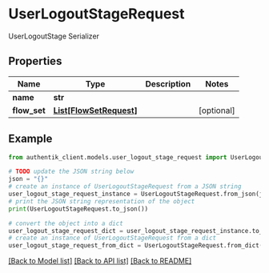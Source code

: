 # UserLogoutStageRequest

UserLogoutStage Serializer

## Properties

Name | Type | Description | Notes
------------ | ------------- | ------------- | -------------
**name** | **str** |  | 
**flow_set** | [**List[FlowSetRequest]**](FlowSetRequest.md) |  | [optional] 

## Example

```python
from authentik_client.models.user_logout_stage_request import UserLogoutStageRequest

# TODO update the JSON string below
json = "{}"
# create an instance of UserLogoutStageRequest from a JSON string
user_logout_stage_request_instance = UserLogoutStageRequest.from_json(json)
# print the JSON string representation of the object
print(UserLogoutStageRequest.to_json())

# convert the object into a dict
user_logout_stage_request_dict = user_logout_stage_request_instance.to_dict()
# create an instance of UserLogoutStageRequest from a dict
user_logout_stage_request_from_dict = UserLogoutStageRequest.from_dict(user_logout_stage_request_dict)
```
[[Back to Model list]](../README.md#documentation-for-models) [[Back to API list]](../README.md#documentation-for-api-endpoints) [[Back to README]](../README.md)


